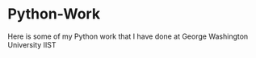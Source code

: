 # Python-Work
Here is some of my Python work that I have done at George Washington University IIST 
